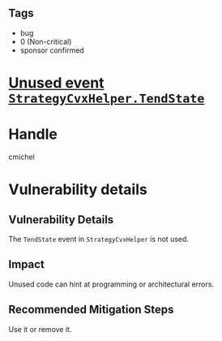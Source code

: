 ## Tags

- bug
- 0 (Non-critical)
- sponsor confirmed

# [Unused event `StrategyCvxHelper.TendState`](https://github.com/code-423n4/2021-09-bvecvx-findings/issues/42) 

# Handle

cmichel


# Vulnerability details

## Vulnerability Details
The `TendState` event in `StrategyCvxHelper` is not used.

## Impact
Unused code can hint at programming or architectural errors.

## Recommended Mitigation Steps
Use it or remove it.


